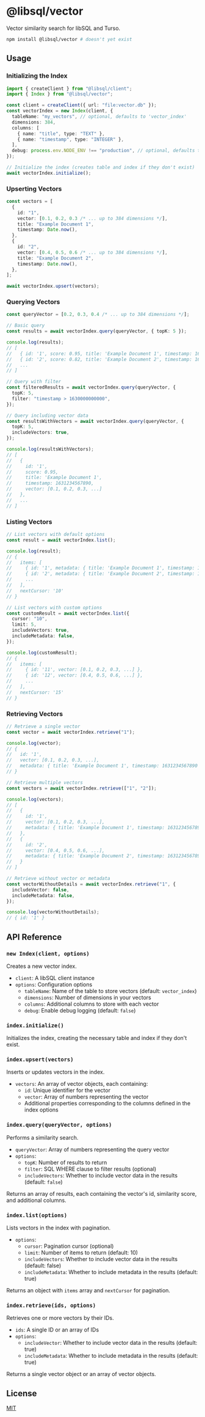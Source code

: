 # @libsql/vector

Vector similarity search for libSQL and Turso.

```bash
npm install @libsql/vector # doesn't yet exist
```

## Usage

### Initializing the Index

```typescript
import { createClient } from "@libsql/client";
import { Index } from "@libsql/vector";

const client = createClient({ url: "file:vector.db" });
const vectorIndex = new Index(client, {
  tableName: "my_vectors", // optional, defaults to 'vector_index'
  dimensions: 384,
  columns: [
    { name: "title", type: "TEXT" },
    { name: "timestamp", type: "INTEGER" },
  ],
  debug: process.env.NODE_ENV !== "production", // optional, defaults to false
});

// Initialize the index (creates table and index if they don't exist)
await vectorIndex.initialize();
```

### Upserting Vectors

```typescript
const vectors = [
  {
    id: "1",
    vector: [0.1, 0.2, 0.3 /* ... up to 384 dimensions */],
    title: "Example Document 1",
    timestamp: Date.now(),
  },
  {
    id: "2",
    vector: [0.4, 0.5, 0.6 /* ... up to 384 dimensions */],
    title: "Example Document 2",
    timestamp: Date.now(),
  },
];

await vectorIndex.upsert(vectors);
```

### Querying Vectors

```typescript
const queryVector = [0.2, 0.3, 0.4 /* ... up to 384 dimensions */];

// Basic query
const results = await vectorIndex.query(queryVector, { topK: 5 });

console.log(results);
// [
//   { id: '1', score: 0.95, title: 'Example Document 1', timestamp: 1631234567890 },
//   { id: '2', score: 0.82, title: 'Example Document 2', timestamp: 1631234567891 },
//   ...
// ]

// Query with filter
const filteredResults = await vectorIndex.query(queryVector, {
  topK: 5,
  filter: "timestamp > 1630000000000",
});

// Query including vector data
const resultsWithVectors = await vectorIndex.query(queryVector, {
  topK: 5,
  includeVectors: true,
});

console.log(resultsWithVectors);
// [
//   {
//     id: '1',
//     score: 0.95,
//     title: 'Example Document 1',
//     timestamp: 1631234567890,
//     vector: [0.1, 0.2, 0.3, ...]
//   },
//   ...
// ]
```

### Listing Vectors

```typescript
// List vectors with default options
const result = await vectorIndex.list();

console.log(result);
// {
//   items: [
//     { id: '1', metadata: { title: 'Example Document 1', timestamp: 1631234567890 } },
//     { id: '2', metadata: { title: 'Example Document 2', timestamp: 1631234567891 } },
//     ...
//   ],
//   nextCursor: '10'
// }

// List vectors with custom options
const customResult = await vectorIndex.list({
  cursor: "10",
  limit: 5,
  includeVectors: true,
  includeMetadata: false,
});

console.log(customResult);
// {
//   items: [
//     { id: '11', vector: [0.1, 0.2, 0.3, ...] },
//     { id: '12', vector: [0.4, 0.5, 0.6, ...] },
//     ...
//   ],
//   nextCursor: '15'
// }
```

### Retrieving Vectors

```typescript
// Retrieve a single vector
const vector = await vectorIndex.retrieve("1");

console.log(vector);
// {
//   id: '1',
//   vector: [0.1, 0.2, 0.3, ...],
//   metadata: { title: 'Example Document 1', timestamp: 1631234567890 }
// }

// Retrieve multiple vectors
const vectors = await vectorIndex.retrieve(["1", "2"]);

console.log(vectors);
// [
//   {
//     id: '1',
//     vector: [0.1, 0.2, 0.3, ...],
//     metadata: { title: 'Example Document 1', timestamp: 1631234567890 }
//   },
//   {
//     id: '2',
//     vector: [0.4, 0.5, 0.6, ...],
//     metadata: { title: 'Example Document 2', timestamp: 1631234567891 }
//   }
// ]

// Retrieve without vector or metadata
const vectorWithoutDetails = await vectorIndex.retrieve("1", {
  includeVector: false,
  includeMetadata: false,
});

console.log(vectorWithoutDetails);
// { id: '1' }
```

## API Reference

### `new Index(client, options)`

Creates a new vector index.

- `client`: A libSQL client instance
- `options`: Configuration options
  - `tableName`: Name of the table to store vectors (default: `vector_index`)
  - `dimensions`: Number of dimensions in your vectors
  - `columns`: Additional columns to store with each vector
  - `debug`: Enable debug logging (default: `false`)

### `index.initialize()`

Initializes the index, creating the necessary table and index if they don't exist.

### `index.upsert(vectors)`

Inserts or updates vectors in the index.

- `vectors`: An array of vector objects, each containing:
  - `id`: Unique identifier for the vector
  - `vector`: Array of numbers representing the vector
  - Additional properties corresponding to the columns defined in the index options

### `index.query(queryVector, options)`

Performs a similarity search.

- `queryVector`: Array of numbers representing the query vector
- `options`:
  - `topK`: Number of results to return
  - `filter`: SQL WHERE clause to filter results (optional)
  - `includeVectors`: Whether to include vector data in the results (default: `false`)

Returns an array of results, each containing the vector's id, similarity score, and additional columns.

### `index.list(options)`

Lists vectors in the index with pagination.

- `options`:
  - `cursor`: Pagination cursor (optional)
  - `limit`: Number of items to return (default: 10)
  - `includeVectors`: Whether to include vector data in the results (default: false)
  - `includeMetadata`: Whether to include metadata in the results (default: true)

Returns an object with `items` array and `nextCursor` for pagination.

### `index.retrieve(ids, options)`

Retrieves one or more vectors by their IDs.

- `ids`: A single ID or an array of IDs
- `options`:
  - `includeVector`: Whether to include vector data in the results (default: true)
  - `includeMetadata`: Whether to include metadata in the results (default: true)

Returns a single vector object or an array of vector objects.

## License

[MIT](https://choosealicense.com/licenses/mit/)
